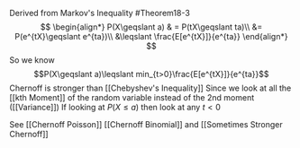 Derived from Markov's Inequality #Theorem18-3
$$
\begin{align*}
P(X\geqslant a) & = P(tX\geqslant ta)\\
&= P(e^{tX}\geqslant e^{ta})\\
&\leqslant \frac{E[e^{tX}]}{e^{ta}}
\end{align*} $$
So we know 
$$P(X\geqslant a)\leqslant min_{t>0}\frac{E[e^{tX}]}{e^{ta}}$$
Chernoff is stronger than [[Chebyshev's Inequality]] Since we look at all the [[kth Moment]] of the random variable instead of the 2nd moment ([[Variance]])
If looking at $P(X\leqslant a)$ then look at any $t<0$ 

See [[Chernoff Poisson]]
[[Chernoff Binomial]] and [[Sometimes Stronger Chernoff]]

